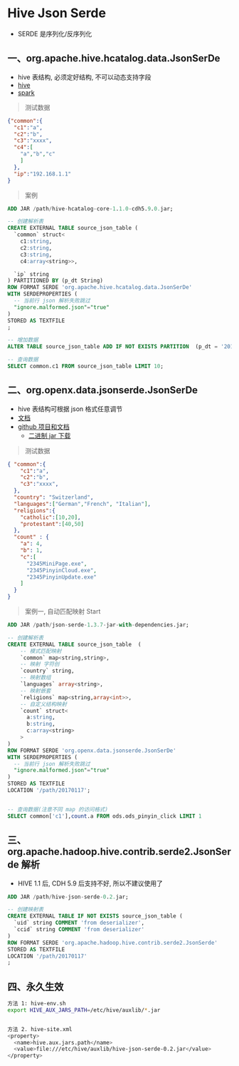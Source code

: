 # Hive Json Serde

- SERDE 是序列化/反序列化

## 一、org.apache.hive.hcatalog.data.JsonSerDe

- hive 表结构, 必须定好结构, 不可以动态支持字段
- [hive](http://mvnrepository.com/artifact/org.apache.hive.hcatalog/hive-hcatalog-core)
- [spark](http://mvnrepository.com/artifact/org.spark-project.hive.hcatalog/hive-hcatalog-core)

> 测试数据

``` json
{"common":{
  "c1":"a",
  "c2":"b",
  "c3":"xxxx",
  "c4":[
    "a","b","c"
    ]
  },
  "ip":"192.168.1.1"
}

```

> 案例

``` sql
ADD JAR /path/hive-hcatalog-core-1.1.0-cdh5.9.0.jar;

-- 创建解析表
CREATE EXTERNAL TABLE source_json_table (
  `common` struct<
    c1:string,
    c2:string,
    c3:string,
    c4:array<string>>,

  `ip` string
) PARTITIONED BY (p_dt String)
ROW FORMAT SERDE 'org.apache.hive.hcatalog.data.JsonSerDe'
WITH SERDEPROPERTIES (
  -- 当前行 json 解析失败跳过
  "ignore.malformed.json"="true"
)
STORED AS TEXTFILE
;

-- 增加数据
ALTER TABLE source_json_table ADD IF NOT EXISTS PARTITION  (p_dt = '2017-01-17') LOCATION '/path/20170117';

-- 查询数据
SELECT common.c1 FROM source_json_table LIMIT 10;
```



## 二、org.openx.data.jsonserde.JsonSerDe

- hive 表结构可根据 json 格式任意调节
- [文档](http://www.lamborryan.com/hive-json/)
- [github 项目和文档](https://github.com/rcongiu/Hive-JSON-Serde)
  - [二进制 jar 下载](http://www.congiu.net/hive-json-serde/)

> 测试数据

``` json
{ "common":{
    "c1":"a",
    "c2":"b",
    "c3":"xxxx",
  },
  "country": "Switzerland",
  "languages":["German","French", "Italian"],
  "religions":{
    "catholic":[10,20],
    "protestant":[40,50]
  },
  "count" : {
    "a": 4,
    "b": 1,
    "c":[
      "2345MiniPage.exe",
      "2345PinyinCloud.exe",
      "2345PinyinUpdate.exe"
    ]
  }
}
```

> 案例一, 自动匹配映射 Start

``` sql
ADD JAR /path/json-serde-1.3.7-jar-with-dependencies.jar;

-- 创建解析表
CREATE EXTERNAL TABLE source_json_table  (
    -- 模式匹配映射
    `common` map<string,string>,
    -- 映射 字符创
    `country` string,
    -- 映射数组
    `languages` array<string>,
    -- 映射嵌套
    `religions` map<string,array<int>>,
    -- 自定义结构映射
    `count` struct<
      a:string,
      b:string,
      c:array<string>
    >
)
ROW FORMAT SERDE 'org.openx.data.jsonserde.JsonSerDe'
WITH SERDEPROPERTIES (
  -- 当前行 json 解析失败跳过
  "ignore.malformed.json"="true"
)
STORED AS TEXTFILE
LOCATION '/path/20170117';


-- 查询数据(注意不同 map 的访问格式)
SELECT common['c1'],count.a FROM ods.ods_pinyin_click LIMIT 1
```



## 三、org.apache.hadoop.hive.contrib.serde2.JsonSerde 解析

- HIVE 1.1 后, CDH 5.9 后支持不好, 所以不建议使用了

``` sql
ADD JAR /path/hive-json-serde-0.2.jar;

-- 创建映射表
CREATE EXTERNAL TABLE IF NOT EXISTS source_json_table (
  `uid` string COMMENT 'from deserializer',
  `ccid` string COMMENT 'from deserializer'
)
ROW FORMAT SERDE 'org.apache.hadoop.hive.contrib.serde2.JsonSerde'
STORED AS TEXTFILE
LOCATION '/path/20170117'
;

```



## 四、永久生效

``` sh
方法 1: hive-env.sh
export HIVE_AUX_JARS_PATH=/etc/hive/auxlib/*.jar


方法 2. hive-site.xml
<property>
  <name>hive.aux.jars.path</name>
  <value>file:///etc/hive/auxlib/hive-json-serde-0.2.jar</value>
</property>

```
